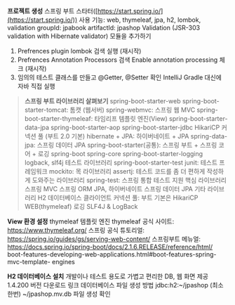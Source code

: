 **프로젝트 생성**
스프링 부트 스타터([https://start.spring.io/](https://start.spring.io/))
사용 기능: web, thymeleaf, jpa, h2, lombok, validation
groupId: jpabook
artifactId: jpashop
Validation (JSR-303 validation with Hibernate validator) 모듈을 추가하기

1. Prefrences plugin lombok 검색 실행 (재시작)
2. Prefrences Annotation Processors 검색 Enable annotation processing 체크 (재시작)
3. 임의의 테스트 클래스를 만들고 @Getter, @Setter 확인
IntelliJ Gradle 대신에 자바 직접 실행

> **스프링 부트 라이브러리 살펴보기**
spring-boot-starter-web
spring-boot-starter-tomcat: 톰캣 (웹서버)
spring-webmvc: 스프링 웹 MVC
spring-boot-starter-thymeleaf: 타임리프 템플릿 엔진(View)
spring-boot-starter-data-jpa
spring-boot-starter-aop
spring-boot-starter-jdbc
HikariCP 커넥션 풀 (부트 2.0 기본)
hibernate + JPA: 하이버네이트 + JPA
spring-data-jpa: 스프링 데이터 JPA
spring-boot-starter(공통): 스프링 부트 + 스프링 코어 + 로깅
spring-boot
spring-core
spring-boot-starter-logging
logback, slf4j
테스트 라이브러리
spring-boot-starter-test
junit: 테스트 프레임워크
mockito: 목 라이브러리
assertj: 테스트 코드를 좀 더 편하게 작성하게 도와주는 라이브러리
spring-test: 스프링 통합 테스트 지원
핵심 라이브러리
스프링 MVC
스프링 ORM
JPA, 하이버네이트
스프링 데이터 JPA
기타 라이브러리
H2 데이터베이스 클라이언트
커넥션 풀: 부트 기본은 HikariCP
WEB(thymeleaf)
로깅 SLF4J & LogBack
> 

**View 환경 설정**
thymeleaf 템플릿 엔진
thymeleaf 공식 사이트: https://www.thymeleaf.org/
스프링 공식 튜토리얼: https://spring.io/guides/gs/serving-web-content/
스프링부트 메뉴얼: https://docs.spring.io/spring-boot/docs/2.1.6.RELEASE/reference/html/
boot-features-developing-web-applications.html#boot-features-spring-mvc-template-
engines

**H2 데이터베이스 설치**
개발이나 테스트 용도로 가볍고 편리한 DB, 웹 화면 제공
1.4.200 버전 다운로드 링크
데이터베이스 파일 생성 방법
jdbc:h2:~/jpashop (최소 한번)
~/jpashop.mv.db 파일 생성 확인
